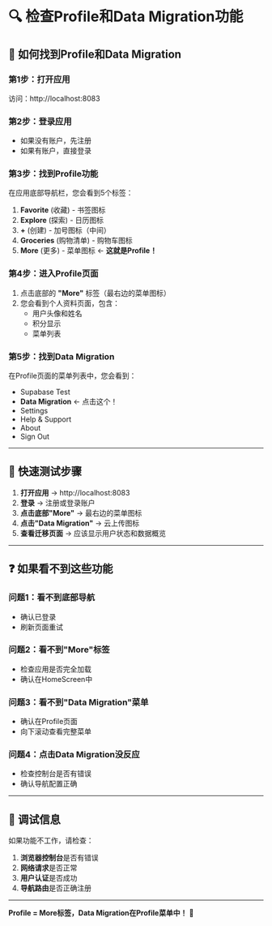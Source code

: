 # 🔍 检查Profile和Data Migration功能

## 📱 如何找到Profile和Data Migration

### 第1步：打开应用
访问：http://localhost:8083

### 第2步：登录应用
- 如果没有账户，先注册
- 如果有账户，直接登录

### 第3步：找到Profile功能
在应用底部导航栏，您会看到5个标签：
1. **Favorite** (收藏) - 书签图标
2. **Explore** (探索) - 日历图标  
3. **+** (创建) - 加号图标（中间）
4. **Groceries** (购物清单) - 购物车图标
5. **More** (更多) - 菜单图标 ← **这就是Profile！**

### 第4步：进入Profile页面
1. 点击底部的 **"More"** 标签（最右边的菜单图标）
2. 您会看到个人资料页面，包含：
   - 用户头像和姓名
   - 积分显示
   - 菜单列表

### 第5步：找到Data Migration
在Profile页面的菜单列表中，您会看到：
- Supabase Test
- **Data Migration** ← 点击这个！
- Settings
- Help & Support
- About
- Sign Out

---

## 🎯 快速测试步骤

1. **打开应用** → http://localhost:8083
2. **登录** → 注册或登录账户
3. **点击底部"More"** → 最右边的菜单图标
4. **点击"Data Migration"** → 云上传图标
5. **查看迁移页面** → 应该显示用户状态和数据概览

---

## ❓ 如果看不到这些功能

### 问题1：看不到底部导航
- 确认已登录
- 刷新页面重试

### 问题2：看不到"More"标签
- 检查应用是否完全加载
- 确认在HomeScreen中

### 问题3：看不到"Data Migration"菜单
- 确认在Profile页面
- 向下滚动查看完整菜单

### 问题4：点击Data Migration没反应
- 检查控制台是否有错误
- 确认导航配置正确

---

## 🔧 调试信息

如果功能不工作，请检查：

1. **浏览器控制台**是否有错误
2. **网络请求**是否正常
3. **用户认证**是否成功
4. **导航路由**是否正确注册

---

**Profile = More标签，Data Migration在Profile菜单中！** 🎯
